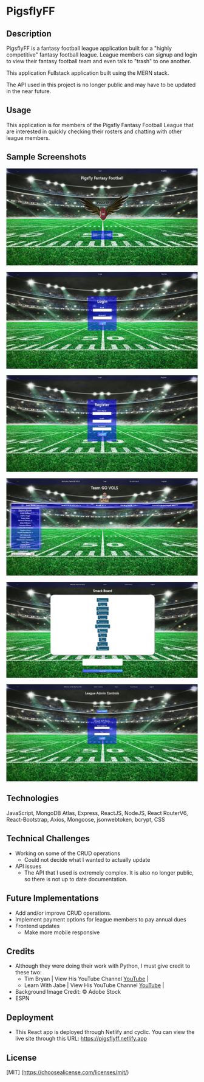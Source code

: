 # PigsflyFF


## Description

PigsflyFF is a fantasy football league application built for a "highly competitive" fantasy football league. League members can signup and login to view their fantasy football team and even talk to "trash" to one another.

This application Fullstack application built using the MERN stack.

The API used in this project is no longer public and may have to be updated in the near future.


## Usage

This application is for members of the Pigsfly Fantasy Football League that are interested in quickly checking their rosters and chatting with other league members.


## Sample Screenshots

![Home](./frontend/public/images/home.JPG)

![Login](./frontend/public/images/login.JPG)

![Register](./frontend/public/images/register.JPG)

![Team](./frontend/public/images/team.JPG)

![Smack Talk](./frontend/public/images/smacktalk.JPG)

![Admin Ctrls](./frontend/public/images/adminctrl.JPG)



## Technologies 

JavaScript, MongoDB Atlas, Express, ReactJS, NodeJS, React RouterV6, React-Bootstrap, Axios, Mongoose, jsonwebtoken, bcrypt, CSS


## Technical Challenges

- Working on some of the CRUD operations 
    - Could not decide what I wanted to actually update
- API issues
    - The API that I used is extremely complex. It is also no longer public, so there is not up to date documentation.


## Future Implementations

- Add and/or improve CRUD operations.
- Implement payment options for league members to pay annual dues
- Frontend updates
    - Make more mobile responsive  



## Credits

- Although they were doing their work with Python, I must give credit to these two:
    - Tim Bryan | View His YouTube Channel [YouTube](https://youtu.be/S_ax0rjAoXE) |
    - Learn With Jabe | View His YouTube Channel [YouTube](https://youtu.be/3KtgCsTg97E) |
- Background Image Credit: © Adobe Stock
- ESPN


## Deployment

- This React app is deployed through Netlify and cyclic. You can view the live site through this URL: https://pigsflyff.netlify.app

## License

[MIT]
(https://choosealicense.com/licenses/mit/)
